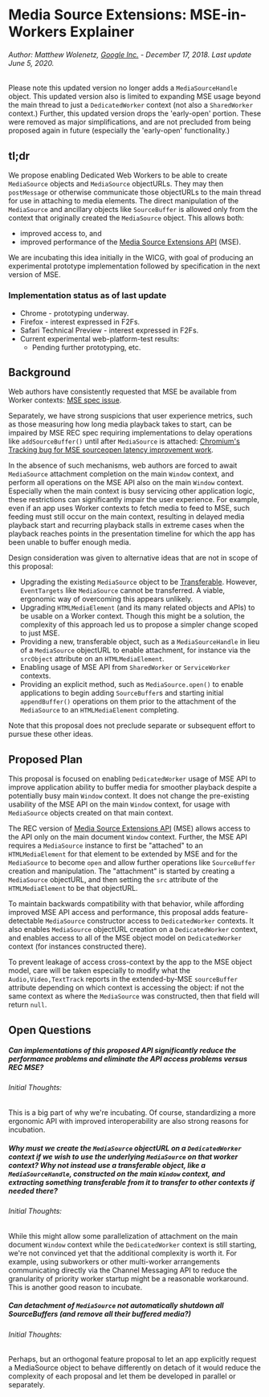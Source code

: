 # Media Source Extensions: MSE-in-Workers Explainer

###### Author: Matthew Wolenetz, [Google Inc.](www.google.com) - December 17, 2018.  Last update June 5, 2020.

Please note this updated version no longer adds a `MediaSourceHandle` object.
This updated version also is limited to expanding MSE usage beyond the main
thread to just a `DedicatedWorker` context (not also a `SharedWorker` context.)
Further, this updated version drops the 'early-open' portion.
These were removed as major simplifications, and are not precluded from being
proposed again in future (especially the 'early-open' functionality.)

## tl;dr

We propose enabling Dedicated Web Workers to be able to create `MediaSource`
objects and `MediaSource` objectURLs. They may then `postMessage` or otherwise
communicate those objectURLs to the main thread for use in attaching to media
elements. The direct manipulation of the `MediaSource` and ancillary objects
like `SourceBuffer` is allowed only from the context that originally created the
`MediaSource` object. This allows both:

* improved access to, and
* improved performance of the [Media Source Extensions API](https://www.w3.org/TR/media-source/) (MSE).

We are incubating this idea initially in the WICG, with goal of producing an
experimental prototype implementation followed by specification in the next
version of MSE.

### Implementation status as of last update

* Chrome - prototyping underway.
* Firefox - interest expressed in F2Fs.
* Safari Technical Preview - interest expressed in F2Fs.
* Current experimental web-platform-test results:
  * Pending further prototyping, etc.

## Background

Web authors have consistently requested that MSE be available from Worker
contexts: [MSE spec issue](https://github.com/w3c/media-source/issues/175).

Separately, we have strong suspicions that user experience
metrics, such as those measuring how long media playback takes to start, can be
impaired by MSE REC spec requiring implementations to delay operations like
`addSourceBuffer()` until after `MediaSource` is attached:
[Chromium's Tracking bug for MSE sourceopen latency improvement work](https://crbug.com/778082).

In the absence of such mechanisms, web authors are forced to await `MediaSource`
attachment completion on the main `Window` context, and perform all operations
on the MSE API also on the main `Window` context. Especially when the main
context is busy servicing other application logic, these restrictions can
significantly impair the user experience. For example, even if an app uses
Worker contexts to fetch media to feed to MSE, such feeding must still occur on
the main context, resulting in delayed media playback start and recurring
playback stalls in extreme cases when the playback reaches points in the
presentation timeline for which the app has been unable to buffer enough media.

Design consideration was given to alternative ideas that are not in scope of
this proposal:

* Upgrading the existing `MediaSource` object to be
  [Transferable](https://developer.mozilla.org/en-US/docs/Web/API/Transferable).
  However, `EventTargets` like `MediaSource` cannot be transferred. A viable,
  ergonomic way of overcoming this appears unlikely.
* Upgrading `HTMLMediaElement` (and its many related objects and APIs) to be
  usable on a Worker context. Though this might be a solution, the complexity of
  this approach led us to propose a simpler change scoped to just MSE.
* Providing a new, transferable object, such as a `MediaSourceHandle` in lieu of
  a `MediaSource` objectURL to enable attachment, for instance via the
  `srcObject` attribute on an `HTMLMediaElement`.
* Enabling usage of MSE API from `SharedWorker` or `ServiceWorker` contexts.
* Providing an explicit method, such as `MediaSource.open()` to enable
  applications to begin adding `SourceBuffer`s and starting initial
  `appendBuffer()` operations on them prior to the attachment of the
  `MediaSource` to an `HTMLMediaElement` completing.

Note that this proposal does not preclude separate or subsequent effort to
pursue these other ideas.

## Proposed Plan

This proposal is focused on enabling `DedicatedWorker` usage of MSE API to
improve application ability to buffer media for smoother playback despite a
potentially busy main `Window` context. It does not change the pre-existing
usability of the MSE API on the main `Window` context, for usage with
`MediaSource` objects created on that main context.

The REC version of [Media Source Extensions
API](https://www.w3.org/TR/media-source/) (MSE) allows access to the API only on
the main document `Window` context. Further, the MSE API requires a
`MediaSource` instance to first be "attached" to an `HTMLMediaElement` for that
element to be extended by MSE and for the `MediaSource` to become `open` and
allow further operations like `SourceBuffer` creation and manipulation. The
"attachment" is started by creating a `MediaSource` objectURL, and then setting
the `src` attribute of the `HTMLMediaElement` to be that objectURL.

To maintain backwards compatibility with that behavior, while affording improved
MSE API access and performance, this proposal adds feature-detectable
`MediaSource` constructor access to `DedicatedWorker` contexts. It also enables
`MediaSource` objectURL creation on a `DedicatedWorker` context, and enables
access to all of the MSE object model on `DedicatedWorker` context (for
instances constructed there).

To prevent leakage of access cross-context by the
app to the MSE object model, care will be taken especially to modify what the
`Audio,Video,TextTrack` reports in the extended-by-MSE `sourceBuffer` attribute
depending on which context is accessing the object: if not the same context as
where the `MediaSource` was constructed, then that field will return `null`.

## Open Questions

##### Can implementations of this proposed API significantly reduce the performance problems and eliminate the API access problems versus REC MSE?

###### Initial Thoughts:

This is a big part of why we're incubating. Of course, standardizing a more
ergonomic API with improved interoperability are also strong reasons for
incubation.


##### Why must we create the `MediaSource` objectURL on a `DedicatedWorker` context if we wish to use the underlying `MediaSource` on that worker context? Why not instead use a transferable object, like a `MediaSourceHandle`, constructed on the main `Window` context, and extracting something transferable from it to transfer to other contexts if needed there?

###### Initial Thoughts:

While this might allow some parallelization of attachment on the main document
`Window` context while the `DedicatedWorker` context is still
starting, we're not convinced yet that the additional complexity is worth it.
For example, using subworkers or other multi-worker arrangements communicating
directly via the Channel Messaging API to reduce the granularity of priority worker
startup might be a reasonable workaround. This is another good reason
to incubate.


##### Can detachment of `MediaSource` not automatically shutdown all SourceBuffers (and remove all their buffered media?)

###### Initial Thoughts:

Perhaps, but an orthogonal feature proposal to let an app explicitly request a
MediaSource object to behave differently on detach of it
would reduce the complexity of each proposal and let them be developed
in parallel or separately.
